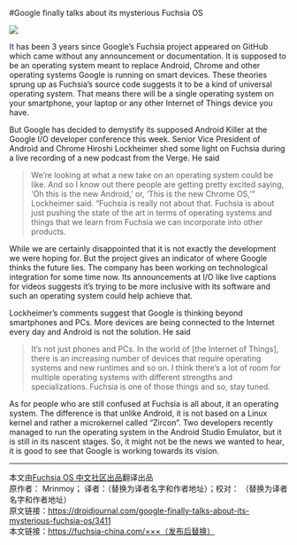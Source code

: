 #Google finally talks about its mysterious Fuchsia OS

![](https://droidjournal.com/wp-content/uploads/2019/05/Google%E2%80%99s-Fuchsia-OS-Will-Run-Android-Apps-Via-Android-Runtime-696x392.png)


It has been 3 years since Google’s Fuchsia project appeared on GitHub which came without any announcement or documentation. It is supposed to be an operating system meant to replace Android, Chrome and other operating systems Google is running on smart devices. These theories sprung up as Fuchsia’s source code suggests it to be a kind of universal operating system. That means there will be a single operating system on your smartphone, your laptop or any other Internet of Things device you have.

But Google has decided to demystify its supposed Android Killer at the Google I/O developer conference this week. Senior Vice President of Android and Chrome Hiroshi Lockheimer shed some light on Fuchsia during a live recording of a new podcast from the Verge. He said

>We’re looking at what a new take on an operating system could be like. And so I know out there people are getting pretty excited saying, ‘Oh this is the new Android,’ or, ‘This is the new Chrome OS,’” Lockheimer said. “Fuchsia is really not about that. Fuchsia is about just pushing the state of the art in terms of operating systems and things that we learn from Fuchsia we can incorporate into other products.

While we are certainly disappointed that it is not exactly the development we were hoping for. But the project gives an indicator of where Google thinks the future lies. The company has been working on technological integration for some time now. Its announcements at I/O like live captions for videos suggests it’s trying to be more inclusive with its software and such an operating system could help achieve that.

Lockheimer’s comments suggest that Google is thinking beyond smartphones and PCs. More devices are being connected to the Internet every day and Android is not the solution. He said

>It’s not just phones and PCs. In the world of [the Internet of Things], there is an increasing number of devices that require operating systems and new runtimes and so on. I think there’s a lot of room for multiple operating systems with different strengths and specializations. Fuchsia is one of those things and so, stay tuned.

As for people who are still confused at Fuchsia is all about, it an operating system. The difference is that unlike Android, it is not based on a Linux kernel and rather a microkernel called “Zircon”. Two developers recently managed to run the operating system in the Android Studio Emulator, but it is still in its nascent stages. So, it might not be the news we wanted to hear, it is good to see that Google is working towards its vision.

***
本文由[Fuchsia OS 中文社区出品](https://fuchsia-china.com)翻译出品               
原作者： Mrinmoy； 译者：（替换为译者名字和作者地址）；校对： （替换为译者名字和作者地址）       
原文链接：https://droidjournal.com/google-finally-talks-about-its-mysterious-fuchsia-os/3411       
本文链接：https://fuchsia-china.com/×××（发布后替换）
